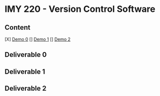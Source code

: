 # IMY 220 - Version Control Software

## Content
[X] [Demo 0](#deliverable-0)
[] [Demo 1](#deliverable-1)
[] [Demo 2](#deliverable-2)

## Deliverable 0

## Deliverable 1

## Deliverable 2
